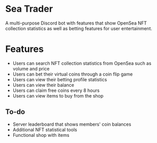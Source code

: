 # Sea Trader

A multi-purpose Discord bot with features that show OpenSea NFT collection statistics
as well as betting features for user entertainment.

# Features

* Users can search NFT collection statistics from OpenSea such as volume and price
* Users can bet their virtual coins through a coin flip game
* Users can view their betting profile statistics
* Users can view their balance
* Users can claim free coins every 8 hours
* Users can view items to buy from the shop


## To-do

* Server leaderboard that shows members' coin balances
* Additional NFT statistical tools
* Functional shop with items
